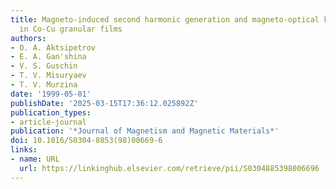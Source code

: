 ```yaml
---
title: Magneto-induced second harmonic generation and magneto-optical kerr effect
  in Co-Cu granular films
authors:
- O. A. Aktsipetrov
- E. A. Gan'shina
- V. S. Guschin
- T. V. Misuryaev
- T. V. Murzina
date: '1999-05-01'
publishDate: '2025-03-15T17:36:12.025892Z'
publication_types:
- article-journal
publication: '*Journal of Magnetism and Magnetic Materials*'
doi: 10.1016/S0304-8853(98)00669-6
links:
- name: URL
  url: https://linkinghub.elsevier.com/retrieve/pii/S0304885398006696
---
```

